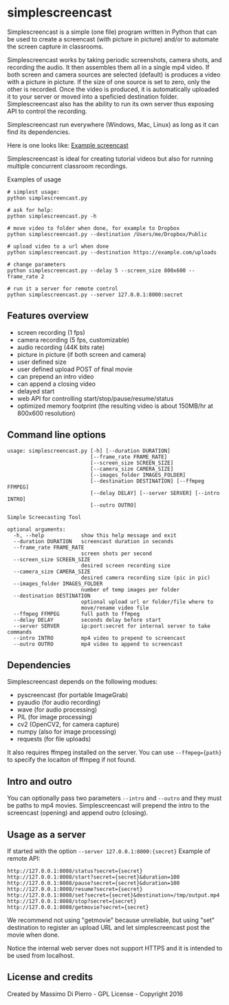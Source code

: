 # simplescreencast

Simplescreencast is a simple (one file) program written in Python that can be used to create a screencast (with picture in picture) and/or to automate the screen capture in classrooms.

Simplescreencast works by taking periodic screenshots, camera shots, and recording the audio. It then assembles them all in a single mp4 video. If both screen and camera sources are selected (default) is produces a video with a picture in picture. If the size of one source is set to zero, only the other is recorded. Once the video is produced, it is automatically uploaded it to your server or moved into a speficied destination folder. Simplescreencast also has the ability to run its own server thus exposing API to control the recording.

Simplescreencast run everywhere (Windows, Mac, Linux) as long as it can find its dependencies. 

Here is one looks like: [Example screencast](https://dl.dropboxusercontent.com/u/18065445/Tmp/simplescreencast.mp4)

Simplescreencast is ideal for creating tutorial videos but also for running multiple concurrent classroom recordings.

Examples of usage

```
# simplest usage:
python simplescreencast.py

# ask for help:
python simplescreencast.py -h

# move video to folder when done, for example to Dropbox
python simplescreencast.py --destination /Users/me/Dropbox/Public

# upload video to a url when done
python simplescreencast.py --destination https://example.com/uploads

# change parameters
python simplescreencast.py --delay 5 --screen_size 800x600 --frame_rate 2

# run it a server for remote control
python simplescreencast.py --server 127.0.0.1:8000:secret
```

## Features overview

- screen recording (1 fps)
- camera recording (5 fps, customizable)
- audio recording (44K bits rate)
- picture in picture (if both screen and camera)
- user defined size
- user defined upload POST of final movie
- can prepend an intro video
- can append a closing video
- delayed start
- web API for controlling start/stop/pause/resume/status
- optimized memory footprint (the resulting video is about 150MB/hr at 800x600 resolution)

## Command line options

```
usage: simplescreencast.py [-h] [--duration DURATION]
                           [--frame_rate FRAME_RATE]
                           [--screen_size SCREEN_SIZE]
                           [--camera_size CAMERA_SIZE]
                           [--images_folder IMAGES_FOLDER]
                           [--destination DESTINATION] [--ffmpeg FFMPEG]
                           [--delay DELAY] [--server SERVER] [--intro INTRO]
                           [--outro OUTRO]

Simple Screecasting Tool

optional arguments:
  -h, --help            show this help message and exit
  --duration DURATION   screencast duration in seconds
  --frame_rate FRAME_RATE
                        screen shots per second
  --screen_size SCREEN_SIZE
                        desired screen recording size
  --camera_size CAMERA_SIZE
                        desired camera recording size (pic in pic)
  --images_folder IMAGES_FOLDER
                        number of temp images per folder
  --destination DESTINATION
                        optional upload url or folder/file where to
                        move/rename video file
  --ffmpeg FFMPEG       full path to ffmpeg
  --delay DELAY         seconds delay before start
  --server SERVER       ip:port:secret for internal server to take commands
  --intro INTRO         mp4 video to prepend to screencast
  --outro OUTRO         mp4 video to append to screencast
```

## Dependencies

Simplescreencast depends on the following modues:

- pyscreencast (for portable ImageGrab)
- pyaudio (for audio recording)
- wave (for audio processing)
- PIL (for image processing)
- cv2 (OpenCV2, for camera capture)
- numpy (also for image processing)
- requests (for file uploads)

It also requires ffmpeg installed on the server. 
You can use ```--ffmpeg={path}``` to specify the locaiton of ffmpeg if not found.

## Intro and outro

You can optionally pass two parameters ```--intro``` and ```--outro``` and they must be paths to mp4 movies. Simplescreencast will prepend the intro to the screencast (opening) and append outro (closing).

## Usage as a server

If started with the option ```--server 127.0.0.1:8000:{secret}``` Example of remote API:

``` 
http://127.0.0.1:8008/status?secret={secret}                                                  
http://127.0.0.1:8008/start?secret={secret}&duration=100                                    
http://127.0.0.1:8008/pause?secret={secret}&duration=100                                     
http://127.0.0.1:8008/resume?secret={secret}                                                 
http://127.0.0.1:8008/set?secret={secret}&destination=/tmp/output.mp4                        
http://127.0.0.1:8008/stop?secret={secret}                                                
http://127.0.0.1:8008/getmovie?secret={secret} 
```

We recommend not using "getmovie" because unreliable, but using "set" destination to 
register an upload URL and let simplescreencast post the movie when done.

Notice the internal web server does not support HTTPS and it is intended to be used from localhost.

## License and credits

Created by Massimo Di Pierro - GPL License - Copyright 2016
